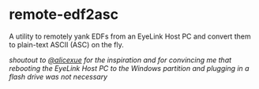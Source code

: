 # remote-edf2asc

A utility to remotely yank EDFs from an EyeLink Host PC and convert them to plain-text ASCII (ASC) on the fly.

_shoutout to [@alicexue](https://github.com/alicexue) for the inspiration and for convincing me that rebooting the EyeLink Host PC to the Windows partition and plugging in a flash drive was not necessary_
